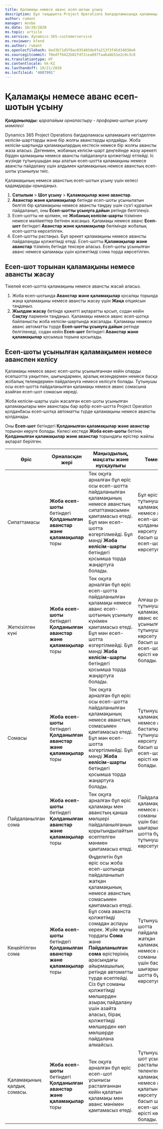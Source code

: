 ```yaml
---
title: Қаламақы немесе аванс есеп-шотын ұсыну
description: Бұл тақырыпта Project Operations бағдарламасында қаламақы немесе аванс есеп-шотын қалай ұсыну керектігі туралы ақпарат берілген.
author: rumant
manager: Annbe
ms.date: 10/20/2020
ms.topic: article
ms.service: dynamics-365-customerservice
ms.reviewer: kfend
ms.author: rumant
ms.openlocfilehash: 6ed3b71d5f0ac035403de9fa213f3f45d14038e0
ms.sourcegitcommit: f8edff6422b82fdf2cea897faa6abb51e2c0c3c8
ms.translationtype: HT
ms.contentlocale: kk-KZ
ms.lasthandoff: 10/21/2020
ms.locfileid: "4087991"
---
```

# <a name="invoice-a-retainer-or-an-advance"></a>Қаламақы немесе аванс есеп-шотын ұсыну

_**Қолданылады:** қарапайым орналастыру - проформа-шотын ұсыну мәмілесі_

Dynamics 365 Project Operations бағдарламасы қаламақыға негізделген келісім-шарттарды және бір жолғы аванстарды қолдайды. Жоба келісім-шартында қаламақылардың кестесін немесе бір жолғы авансты жаза аласыз. Дегенмен, жобаның келісім-шарт деңгейінде жазу әрекеті бірден қалмақыны немесе авансты пайдалануға қолжетімді етпейді. Іс жүзінде тұтынушыдан ақы алатын есеп-шотта қаламақыны немесе авансты пайдалану үшін алдымен қаламақының немесе аванстың есеп-шоты ұсынылуы тиіс.

Қаламақының немесе аванстың есеп-шотын ұсыну үшін келесі қадамдарды орындаңыз.

1. **Сатылым** > **Шот ұсыну** > **Қаламақылар және аванстар**. 
2. **Аванстар және қаламақылар** бетінде есеп-шоты ұсынылатын белгілі бір қаламақыны немесе авансты таңдау үшін сүзгі құралын пайдаланып, оны **Есеп-шотты ұсынуға дайын** ретінде белгілеңіз.
3. Есеп-шотты не қолмен, не **Жобаның келісім-шарты** тізімінен немесе мәліметтер бетінен жасаңыз. Қаламақы немесе аванс **Есеп-шот** бетіндегі **Аванстар және қаламақылар** бөлімінде жобалық есеп-шотта көрсетілген.
4. Есеп-шотты растаңыз. Бұл әрекет қаламақыны немесе авансты пайдалануды қолжетімді етеді. Есеп-шотты **Қаламақылар және аванстар** тізімінің бетінде тексере аласыз. Есеп-шоты ұсынылған аванс немесе қаламақы үшін қолжетімді сома торда көрсетілген.

## <a name="create-a-retainer-or-advance-from-the-invoice-grid"></a>Есеп-шот торынан қаламақыны немесе авансты жасау

Тікелей есеп-шотта қаламақыны немесе авансты жасай аласыз.

1. Жоба есеп-шотында **Аванстар және қаламақылар** қосалқы торында жаңа қаламақыны немесе авансты жасау үшін **Жаңа** опциясын таңдаңыз. 
2. **Жылдам жасау** бетінде қажетті ақпаратты қосып, содан кейін **Сақтау** пәрменін таңдаңыз. Қаламақы немесе аванс есеп-шотқа байланысты жоба келісім-шартында жасалады. Қаламақы немесе аванс автоматты түрде **Есеп-шотты ұсынуға дайын** ретінде белгіленеді, содан кейін **Есеп-шот** бетіндегі **Аванстар және қаламақылар** қосымша торына қосылады.

## <a name="reconcile-an-invoiced-retainer-or-advance"></a>Есеп-шоты ұсынылған қаламақымен немесе аванспен келісу

Қаламақы немесе аванс есеп-шоты ұсынылғаннан кейін оларды есепшотта уақытпен, шығындармен, аралық кезеңдермен немесе басқа жобалық төлемдермен пайдалануға немесе келісуге болады. Тұтынушы осы есеп-шотта пайдаланылған қаламақы немесе аванс сомасына азайған есеп-шот сомасын көреді.

Жоба келісім-шарты үшін жасалған есеп-шоты ұсынылған қаламақылары мен аванстары бар әрбір есеп-шотта Project Operation қолданбасы есеп-шотқа автоматты түрде қаламақыны немесе авансты қолданады.

Оны **Есеп-шот** бетіндегі **Қолданылған қаламақылар және аванстар** торынан көруге болады. Келесі кестеде **Жоба есеп-шоты** бетінің **Қолданылған қаламақылар және аванстар** торындағы өрістер жайлы ақпарат берілген.

| Өріс | Орналасқан жері | Маңыздылық, мақсаты және нұсқаулығы | Төменгі әсер |
| --- | --- | --- | --- |
| Сипаттамасы | **Жоба есеп-шоты** бетіндегі **Қолданылған аванстар және қаламақылар** торы |Тек оқуға арналған бұл өріс осы есеп-шотта пайдаланылған қаламақының немесе аванстың сипаттамасымен қамтамасыз етеді. Бұл мән есеп-шотта өзгертілмейді. Бұл мәнді **Жоба келісім-шарты** бетіндегі қосымша торда жаңартуға болады. | Бұл өрісті тұтынушыға қай қаламақының немесе аванстың есеп-шотқа қолданылғандығын көрсету үшін басып шығарылған есеп-шотта көрсетуге болады. |
| Жеткізілген күні | **Жоба есеп-шоты** бетіндегі **Қолданылған аванстар және қаламақылар** торы  | Тек оқуға арналған бұл өріс есеп-шотта пайдаланылған қаламақы немесе аванс есеп-шотының ұсынылу күнімен қамтамасыз етеді. Бұл мән есеп-шотта өзгертілмейді. Бұл мәнді **Жоба келісім-шарты** бетіндегі қосымша торда жаңартуға болады. | Алғаш рет тұтынушыға қаламақы немесе аванс есеп-шоты ұсынылған күнді тұтынушыға көрсету үшін басып шығарылған есеп-шотта бұл өрісті көрсетуге болады. |
| Сомасы | **Жоба есеп-шоты** бетіндегі **Қолданылған аванстар және қаламақылар** торы  | Тек оқуға арналған бұл өріс осы есеп-шотта пайдаланылған қаламақының немесе аванстың сомасымен қамтамасыз етеді. Бұл мән есеп-шотта өзгертілмейді. Бұл мәнді **Жоба келісім-шарты** бетіндегі қосымша торда жаңартуға болады. | Тұтынушы төлеген қаламақының немесе аванстың бастапқы сомасын тұтынушыға көрсету үшін басып шығарылған есеп-шотта бұл өрісті көрсетуге болады. |
| Пайдаланылған сома | **Жоба есеп-шоты** бетіндегі **Қолданылған аванстар және қаламақылар** торы  | Тек оқуға арналған бұл өріс қаламақы мен аванстың қанша мөлшері пайдаланылғанын қорытындылайтын есептелген мәнмен қамтамасыз етеді. | Пайдаланылған қаламақыдан немесе аванстан соманы көрсету үшін басып шығарылған есеп-шотта бұл өрісті тұтынушыға көрсетуге болады. |
| Кеңейтілген сома | **Жоба есеп-шоты** бетіндегі **Қолданылған аванстар және қаламақылар** торы  | Өңделетін бұл өріс осы жоба есеп-шотында пайдаланылып жатқан қаламақының немесе аванстың сомасымен қамтамасыз етеді. Бұл сома аванста қолжетімді сомадан аспауы керек. Жүйе мұны тордағы **Сома** және **Пайдаланылған сома** өрістерінің арасындағы айырмашылық ретінде автоматты түрде есептейді. Сіз бұл соманы қолжетімді мөлшерден азырақ пайдалану үшін азайта аласыз, бірақ қолжетімді мөлшерден көп мөлшерде пайдалана алмайсыз. | Тұтынушыға есеп-шотта пайдаланылып жатқан қаламақыдан немесе аванстан соманы көрсету үшін басып шығарылған есеп-шотта бұл өрісті көрсетуге болады. |
| Қаламақының қалдық сомасы. | **Жоба есеп-шоты** бетіндегі **Қолданылған аванстар және қаламақылар** торы  | Тек оқуға арналған бұл өріс есеп-шот ұсынысы расталғаннан кейін қалатын қаламақы мен аванс мәнімен қамтамасыз етеді. | Тұтынушыға есеп-шот ұсынысы расталып, төленгеннен кейін қаламақыдан немесе аванстан қалатын соманы көрсету үшін басып шығарылған есеп-шотта бұл өрісті көрсетуге болады. |

